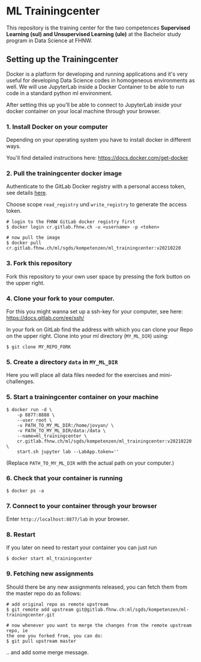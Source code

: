 # ML Trainingcenter

This repository is the training center for the two competences **Supervised
Learning (sul) and Unsupervised Learning (ule)** at the Bachelor study program
in Data Science at FHNW.


## Setting up the Trainingcenter

Docker is a platform for developing and running applications and it's very
useful for developing Data Science codes in homogeneous environments as well.
We will use JupyterLab inside a Docker Container to be able to run code in a
standard python ml environment.

After setting this up you'll be able to connect to JupyterLab inside your
docker container on your local machine through your browser.


### 1. Install Docker on your computer

Depending on your operating system you have to install docker in different ways.  

You'll find detailed instructions here: https://docs.docker.com/get-docker


### 2. Pull the trainingcenter docker image

Authenticate to the GitLab Docker registry with a personal access token, see
details
[here](https://docs.gitlab.com/ee/user/packages/container_registry/#authenticating-to-the-gitlab-container-registry).

Choose scope `read_registry` und `write_registry` to generate the access token.  

```
# login to the FHNW GitLab docker registry first
$ docker login cr.gitlab.fhnw.ch -u <username> -p <token>

# now pull the image
$ docker pull cr.gitlab.fhnw.ch/ml/sgds/kompetenzen/ml_trainingcenter:v20210220 
```

### 3. Fork this repository

Fork this repository to your own user space by pressing the fork button on the upper right.


### 4. Clone your fork to your computer. 

For this you might wanna set up a ssh-key for your computer, see here: https://docs.gitlab.com/ee/ssh/

In your fork on GitLab find the address with which you can clone your Repo on the upper right. Clone into your ml directory (`MY_ML_DIR`) using:

```
$ git clone MY_REPO_FORK
```

### 5. Create a directory `data` in `MY_ML_DIR`

Here you will place all data files needed for the exercises and mini-challenges.


### 5. Start a trainingcenter container on your machine

```
$ docker run -d \
    -p 8877:8888 \
    --user root \
    -v PATH_TO_MY_ML_DIR:/home/jovyan/ \
    -v PATH_TO_MY_ML_DIR/data:/data \
    --name=ml_trainingcenter \
    cr.gitlab.fhnw.ch/ml/sgds/kompetenzen/ml_trainingcenter:v20210220 \
    start.sh jupyter lab --LabApp.token=''

```

(Replace `PATH_TO_MY_ML_DIR` with the actual path on your computer.)

### 6. Check that your container is running

```
$ docker ps -a
```

### 7. Connect to your container through your browser

Enter `http://localhost:8877/lab` in your browser.


### 8. Restart

If you later on need to restart your container you can just run

```
$ docker start ml_trainingcenter
```


### 9. Fetching new assignments 

Should there be any new assignments released, you can fetch them from the
master repo do as follows:

```
# add original repo as remote upstream 
$ git remote add upstream git@gitlab.fhnw.ch:ml/sgds/kompetenzen/ml-trainingcenter.git

# now whenever you want to merge the changes from the remote upstream repo, ie
the one you forked from, you can do:
$ git pull upstream master
```

.. and add some merge message.

